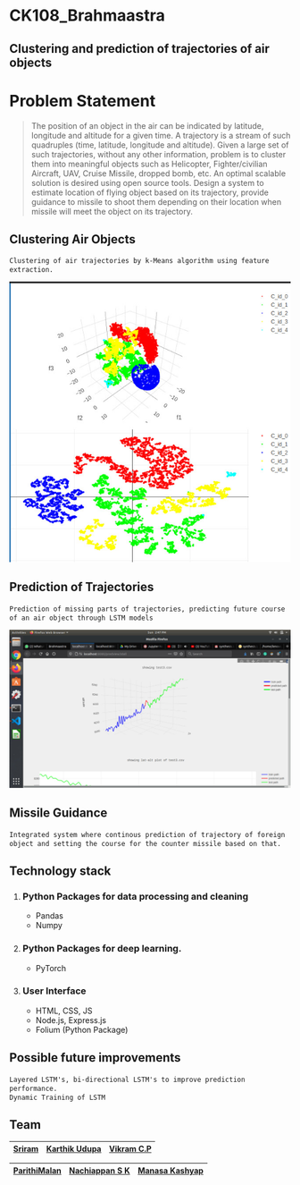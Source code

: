 # CK108_Brahmaastra
## Clustering and prediction of trajectories of air objects

# Problem Statement
>The position of an object in the air can be indicated by latitude, longitude and altitude for a given time. A trajectory is a stream of such quadruples (time, latitude, longitude and altitude). Given a large set of such trajectories, without any other information, problem is to cluster them into meaningful objects such as Helicopter, Fighter/civilian Aircraft, UAV, Cruise Missile, dropped bomb, etc. An optimal scalable solution is desired using open source tools. Design a system to estimate location of flying object based on its trajectory, provide guidance to missile to shoot them depending on their location when missile will meet the object on its trajectory.

## Clustering Air Objects
    Clustering of air trajectories by k-Means algorithm using feature extraction.

![Alt text](./Results/cluster.jpeg?raw=true "Title")

## Prediction of Trajectories
    Prediction of missing parts of trajectories, predicting future course of an air object through LSTM models
![Alt text](./Results/3d_prediction.jpeg?raw=true "Title")

## Missile Guidance
    Integrated system where continous prediction of trajectory of foreign object and setting the course for the counter missile based on that.

## Technology stack
1. ### Python Packages for data processing and cleaning
    * Pandas
    * Numpy
2. ### Python Packages for deep learning.
    * PyTorch
3. ### User Interface
    * HTML, CSS, JS
    * Node.js, Express.js
    * Folium (Python Package)


## Possible future improvements
    Layered LSTM's, bi-directional LSTM's to improve prediction performance.
    Dynamic Training of LSTM

## Team

| [Sriram](https://github.com/sri1299) | [Karthik Udupa](https://github.com/k-udupa2000) | [Vikram C.P](www.github.com/sri1299) |
| :---: | :---: | :---: |




| [ParithiMalan]([https://www.github.com/superhakar) | [Nachiappan S K]([https://www.github.com/nachiappan14) | [Manasa Kashyap](https://github.com/manasa28) |
| :---: | :---: | :---: |
